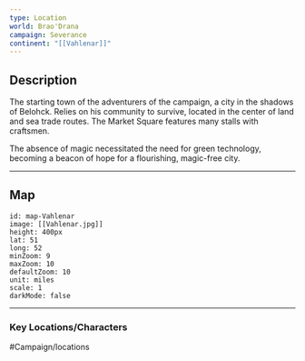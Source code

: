 ```yaml
---
type: Location
world: Brao'Drana
campaign: Severance
continent: "[[Vahlenar]]"
---
```

## Description

The starting town of the adventurers of the campaign, a city in the shadows of Belohck.
Relies on his community to survive, located in the center of land and sea trade routes.
The Market Square features many stalls with craftsmen.

The absence of magic necessitated the need for green technology, becoming a beacon of hope for a flourishing, magic-free city.

---
## Map

```leaflet
id: map-Vahlenar
image: [[Vahlenar.jpg]]
height: 400px
lat: 51
long: 52
minZoom: 9
maxZoom: 10
defaultZoom: 10
unit: miles
scale: 1
darkMode: false
```

---
### Key Locations/Characters



#Campaign/locations